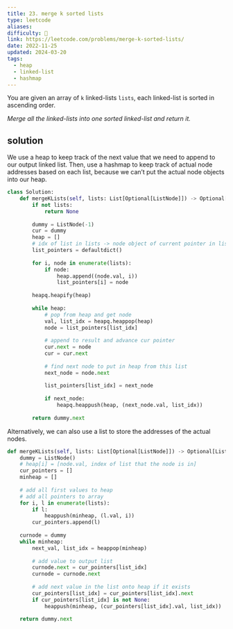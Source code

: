 ```yaml
---
title: 23. merge k sorted lists
type: leetcode
aliases: 
difficulty: 🔴
link: https://leetcode.com/problems/merge-k-sorted-lists/
date: 2022-11-25
updated: 2024-03-20
tags:
  - heap
  - linked-list
  - hashmap
---
```


You are given an array of `k` linked-lists `lists`, each linked-list is sorted in ascending order.

_Merge all the linked-lists into one sorted linked-list and return it._

## solution

We use a heap to keep track of the next value that we need to append to our output linked list.
Then, use a hashmap to keep track of actual node addresses based on each list, because we can’t put the actual node objects into our heap.

```python
class Solution:
    def mergeKLists(self, lists: List[Optional[ListNode]]) -> Optional[ListNode]:
        if not lists:
            return None
        
        dummy = ListNode(-1)
        cur = dummy
        heap = []
        # idx of list in lists -> node object of current pointer in list
        list_pointers = defaultdict()
        
        for i, node in enumerate(lists):
            if node:
                heap.append((node.val, i))
                list_pointers[i] = node
            
        heapq.heapify(heap)
        
        while heap:
            # pop from heap and get node
            val, list_idx = heapq.heappop(heap)
            node = list_pointers[list_idx]
            
            # append to result and advance cur pointer
            cur.next = node
            cur = cur.next
            
            # find next node to put in heap from this list
            next_node = node.next
            
            list_pointers[list_idx] = next_node
            
            if next_node:
                heapq.heappush(heap, (next_node.val, list_idx))
        
        return dummy.next
```

Alternatively, we can also use a list to store the addresses of the actual nodes.

```python
def mergeKLists(self, lists: List[Optional[ListNode]]) -> Optional[ListNode]:
	dummy = ListNode()
	# heap[i] = [node.val, index of list that the node is in]
	cur_pointers = []
	minheap = []
	  
	# add all first values to heap
	# add all pointers to array
	for i, l in enumerate(lists):
		if l:
			heappush(minheap, (l.val, i))
		cur_pointers.append(l)
	  
	curnode = dummy
	while minheap:
		next_val, list_idx = heappop(minheap)
		  
		# add value to output list
		curnode.next = cur_pointers[list_idx]
		curnode = curnode.next
		  
		# add next value in the list onto heap if it exists
		cur_pointers[list_idx] = cur_pointers[list_idx].next
		if cur_pointers[list_idx] is not None:
			heappush(minheap, (cur_pointers[list_idx].val, list_idx))

	return dummy.next
```
